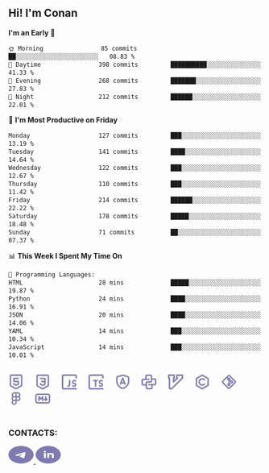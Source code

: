 ## Hi! I'm Conan

<!--START_SECTION:waka-->
**I'm an Early 🐤** 

```text
🌞 Morning                85 commits          ██░░░░░░░░░░░░░░░░░░░░░░░   08.83 % 
🌆 Daytime                398 commits         ██████████░░░░░░░░░░░░░░░   41.33 % 
🌃 Evening                268 commits         ███████░░░░░░░░░░░░░░░░░░   27.83 % 
🌙 Night                  212 commits         ██████░░░░░░░░░░░░░░░░░░░   22.01 % 
```
📅 **I'm Most Productive on Friday** 

```text
Monday                   127 commits         ███░░░░░░░░░░░░░░░░░░░░░░   13.19 % 
Tuesday                  141 commits         ████░░░░░░░░░░░░░░░░░░░░░   14.64 % 
Wednesday                122 commits         ███░░░░░░░░░░░░░░░░░░░░░░   12.67 % 
Thursday                 110 commits         ███░░░░░░░░░░░░░░░░░░░░░░   11.42 % 
Friday                   214 commits         ██████░░░░░░░░░░░░░░░░░░░   22.22 % 
Saturday                 178 commits         █████░░░░░░░░░░░░░░░░░░░░   18.48 % 
Sunday                   71 commits          ██░░░░░░░░░░░░░░░░░░░░░░░   07.37 % 
```


📊 **This Week I Spent My Time On** 

```text
💬 Programming Languages: 
HTML                     28 mins             █████░░░░░░░░░░░░░░░░░░░░   19.87 % 
Python                   24 mins             ████░░░░░░░░░░░░░░░░░░░░░   16.91 % 
JSON                     20 mins             ████░░░░░░░░░░░░░░░░░░░░░   14.06 % 
YAML                     14 mins             ███░░░░░░░░░░░░░░░░░░░░░░   10.34 % 
JavaScript               14 mins             ███░░░░░░░░░░░░░░░░░░░░░░   10.01 % 
```


<!--END_SECTION:waka-->


<br>

<div align="left">
  <img src="icons/skills/html.svg" height="30" alt="html5"/>
  <img width="15"/>
  <img src="icons/skills/css.svg" height="30" alt="css"/>
    <img width="15"/>
  <img src="icons/skills/javascript.svg" height="30" alt="javascript"/>
  <img width="15"/>
  <img src="icons/skills/typescript.svg" height="30" alt="typescript"/>
  <img width="15"/>
  <img src="icons/skills/angular.svg" height="30" alt="angular"/>
  <img width="15"/>
  <img src="icons/skills/python.svg" height="30" alt="python"/>
  <img width="15"/>
  <img src="icons/skills/vim.svg" height="30" alt="vim"  />
  <img width="15"/>
  <img src="icons/skills/c.svg" height="30" alt="c"/>
  <img width="15"/>
  <img src="icons/skills/git.svg" height="30" alt="git"/>
  <img width="15"/>
  <img src="icons/skills/figma.svg" height="30" alt="figma"/>
  <img width="15"/>
  <img src="icons/skills/markdown.svg" height="30" alt="markdown"/>
</div>

<br>


### CONTACTS:

<div align="left">
  <a href="https://t.me/gkkconan">
    <img src="icons/contacts/telegram.svg" width="50" height="35" alt="telegram"/>
  </a>
  <a href="https://www.linkedin.com/in/gkkconan">
    <img src="icons/contacts/linkedin.svg" width="50" height="35" alt="linkedin"/>
  </a>
</div>
